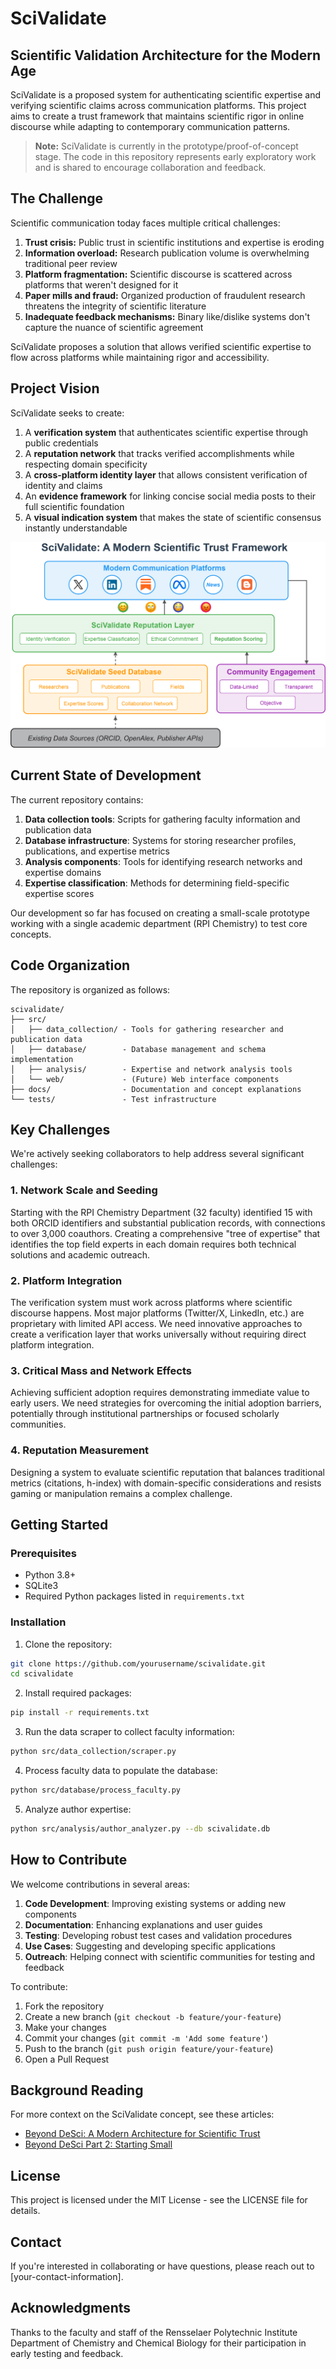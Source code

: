 # SciValidate

## Scientific Validation Architecture for the Modern Age

SciValidate is a proposed system for authenticating scientific expertise and verifying scientific claims across communication platforms. This project aims to create a trust framework that maintains scientific rigor in online discourse while adapting to contemporary communication patterns.

> **Note:** SciValidate is currently in the prototype/proof-of-concept stage. The code in this repository represents early exploratory work and is shared to encourage collaboration and feedback.

## The Challenge

Scientific communication today faces multiple critical challenges:

1. **Trust crisis:** Public trust in scientific institutions and expertise is eroding
2. **Information overload:** Research publication volume is overwhelming traditional peer review
3. **Platform fragmentation:** Scientific discourse is scattered across platforms that weren't designed for it
4. **Paper mills and fraud:** Organized production of fraudulent research threatens the integrity of scientific literature
5. **Inadequate feedback mechanisms:** Binary like/dislike systems don't capture the nuance of scientific agreement

SciValidate proposes a solution that allows verified scientific expertise to flow across platforms while maintaining rigor and accessibility.

## Project Vision

SciValidate seeks to create:

1. A **verification system** that authenticates scientific expertise through public credentials
2. A **reputation network** that tracks verified accomplishments while respecting domain specificity 
3. A **cross-platform identity layer** that allows consistent verification of identity and claims
4. An **evidence framework** for linking concise social media posts to their full scientific foundation
5. A **visual indication system** that makes the state of scientific consensus instantly understandable

![Concept Visualization](docs/images/scivalidate-concept.png)

## Current State of Development

The current repository contains:

1. **Data collection tools**: Scripts for gathering faculty information and publication data
2. **Database infrastructure**: Systems for storing researcher profiles, publications, and expertise metrics
3. **Analysis components**: Tools for identifying research networks and expertise domains
4. **Expertise classification**: Methods for determining field-specific expertise scores

Our development so far has focused on creating a small-scale prototype working with a single academic department (RPI Chemistry) to test core concepts.

## Code Organization

The repository is organized as follows:

```
scivalidate/
├── src/
│   ├── data_collection/ - Tools for gathering researcher and publication data
│   ├── database/        - Database management and schema implementation  
│   ├── analysis/        - Expertise and network analysis tools
│   └── web/             - (Future) Web interface components
├── docs/                - Documentation and concept explanations
└── tests/               - Test infrastructure
```

## Key Challenges

We're actively seeking collaborators to help address several significant challenges:

### 1. Network Scale and Seeding

Starting with the RPI Chemistry Department (32 faculty) identified 15 with both ORCID identifiers and substantial publication records, with connections to over 3,000 coauthors. Creating a comprehensive "tree of expertise" that identifies the top field experts in each domain requires both technical solutions and academic outreach.

### 2. Platform Integration

The verification system must work across platforms where scientific discourse happens. Most major platforms (Twitter/X, LinkedIn, etc.) are proprietary with limited API access. We need innovative approaches to create a verification layer that works universally without requiring direct platform integration.

### 3. Critical Mass and Network Effects

Achieving sufficient adoption requires demonstrating immediate value to early users. We need strategies for overcoming the initial adoption barriers, potentially through institutional partnerships or focused scholarly communities.

### 4. Reputation Measurement

Designing a system to evaluate scientific reputation that balances traditional metrics (citations, h-index) with domain-specific considerations and resists gaming or manipulation remains a complex challenge.

## Getting Started

### Prerequisites

- Python 3.8+
- SQLite3
- Required Python packages listed in `requirements.txt`

### Installation

1. Clone the repository:
```bash
git clone https://github.com/yourusername/scivalidate.git
cd scivalidate
```

2. Install required packages:
```bash
pip install -r requirements.txt
```

3. Run the data scraper to collect faculty information:
```bash
python src/data_collection/scraper.py
```

4. Process faculty data to populate the database:
```bash
python src/database/process_faculty.py
```

5. Analyze author expertise:
```bash
python src/analysis/author_analyzer.py --db scivalidate.db
```

## How to Contribute

We welcome contributions in several areas:

1. **Code Development**: Improving existing systems or adding new components
2. **Documentation**: Enhancing explanations and user guides
3. **Testing**: Developing robust test cases and validation procedures
4. **Use Cases**: Suggesting and developing specific applications
5. **Outreach**: Helping connect with scientific communities for testing and feedback

To contribute:

1. Fork the repository
2. Create a new branch (`git checkout -b feature/your-feature`)
3. Make your changes
4. Commit your changes (`git commit -m 'Add some feature'`)
5. Push to the branch (`git push origin feature/your-feature`)
6. Open a Pull Request

## Background Reading

For more context on the SciValidate concept, see these articles:

- [Beyond DeSci: A Modern Architecture for Scientific Trust](https://link-to-first-article.com)
- [Beyond DeSci Part 2: Starting Small](https://link-to-second-article.com)

## License

This project is licensed under the MIT License - see the LICENSE file for details.

## Contact

If you're interested in collaborating or have questions, please reach out to [your-contact-information].

## Acknowledgments

Thanks to the faculty and staff of the Rensselaer Polytechnic Institute Department of Chemistry and Chemical Biology for their participation in early testing and feedback.
